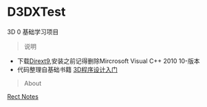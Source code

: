 # D3DXTest
3D 0 基础学习项目

> 说明

* 下载[Dirext9](http://download.microsoft.com/download/A/E/7/AE743F1F-632B-4809-87A9-AA1BB3458E31/DXSDK_Jun10.exe),安装之前记得删除Mircrosoft Visual C++ 2010  10-版本
* 代码整理自基础书籍 [3D程序设计入门](http://www.educity.cn/xiazai/8837839.html)

> About

[Rect Notes](http://shadowkong.com)